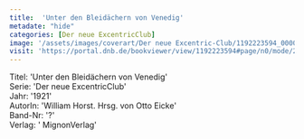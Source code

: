 ```yaml
---
title:  'Unter den Bleidächern von Venedig'
metadate: "hide"
categories: [Der neue ExcentricClub]
image: '/assets/images/coverart/Der neue Excentric-Club/1192223594_00000010.jpg'
visit: 'https://portal.dnb.de/bookviewer/view/1192223594#page/n0/mode/2up'
---
```

Titel: 'Unter den Bleidächern von Venedig' <br>
Serie: 'Der neue ExcentricClub' <br>
Jahr: '1921' <br>
AutorIn: 'William Horst. Hrsg. von Otto Eicke' <br>
Band-Nr: '?' <br>
Verlag: ' MignonVerlag'